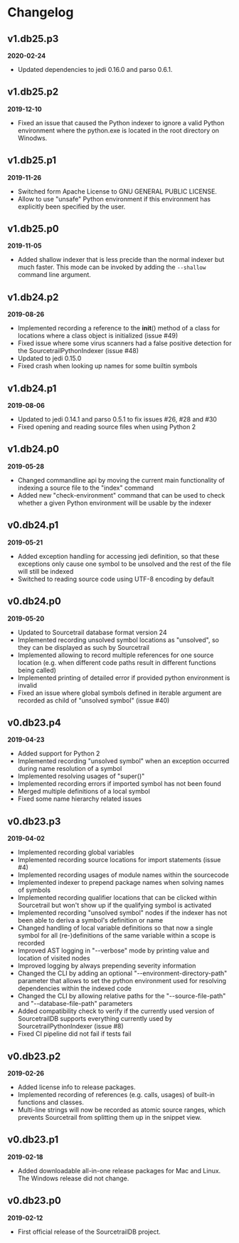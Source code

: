 # Changelog


## v1.db25.p3

**2020-02-24**

* Updated dependencies to jedi 0.16.0 and parso 0.6.1.


## v1.db25.p2

**2019-12-10**

* Fixed an issue that caused the Python indexer to ignore a valid Python environment where the python.exe is located in the root directory on Winodws.


## v1.db25.p1

**2019-11-26**

* Switched form Apache License to GNU GENERAL PUBLIC LICENSE.
* Allow to use "unsafe" Python environment if this environment has explicitly been specified by the user.


## v1.db25.p0

**2019-11-05**

* Added shallow indexer that is less precide than the normal indexer but much faster. This mode can be invoked by adding the `--shallow` command line argument.


## v1.db24.p2

**2019-08-26**

* Implemented recording a reference to the __init__() method of a class for locations where a class object is initialized (issue #49)
* Fixed issue where some virus scanners had a false positive detection for the SourcetrailPythonIndexer (issue #48)
* Updated to jedi 0.15.0
* Fixed crash when looking up names for some builtin symbols


## v1.db24.p1

**2019-08-06**

* Updated to jedi 0.14.1 and parso 0.5.1 to fix issues #26, #28 and #30
* Fixed opening and reading source files when using Python 2


## v1.db24.p0

**2019-05-28**

* Changed commandline api by moving the current main functionality of indexing a source file to the "index" command
* Added new "check-environment" command that can be used to check whether a given Python environment will be usable by the indexer


## v0.db24.p1

**2019-05-21**

* Added exception handling for accessing jedi definition, so that these exceptions only cause one symbol to be unsolved and the rest of the file will still be indexed
* Switched to reading source code using UTF-8 encoding by default


## v0.db24.p0

**2019-05-20**

* Updated to Sourcetrail database format version 24
* Implemented recording unsolved symbol locations as "unsolved", so they can be displayed as such by Sourcetrail
* Implemented allowing to record multiple references for one source location (e.g. when different code paths result in different functions being called)
* Implemented printing of detailed error if provided python environment is invalid
* Fixed an issue where global symbols defined in iterable argument are recorded as child of "unsolved symbol" (issue #40)


## v0.db23.p4

**2019-04-23**

* Added support for Python 2
* Implemented recording "unsolved symbol" when an exception occurred during name resolution of a symbol
* Implemented resolving usages of "super()"
* Implemented recording errors if imported symbol has not been found
* Merged multiple definitions of a local symbol
* Fixed some name hierarchy related issues


## v0.db23.p3

**2019-04-02**

* Implemented recording global variables
* Implemented recording source locations for import statements (issue #4)
* Implemented recording usages of module names within the sourcecode
* Implemented indexer to prepend package names when solving names of symbols
* Implemented recording qualifier locations that can be clicked within Sourcetrail but won't show up if the qualifying symbol is activated
* Implemented recording "unsolved symbol" nodes if the indexer has not been able to deriva a symbol's definition or name
* Changed handling of local variable definitions so that now a single symbol for all (re-)definitions of the same variable within a scope is recorded
* Improved AST logging in "--verbose" mode by printing value and location of visited nodes
* Improved logging by always prepending severity information
* Changed the CLI by adding an optional "--environment-directory-path" parameter that allows to set the python environment used for resolving dependencies within the indexed code
* Changed the CLI by allowing relative paths for the "--source-file-path" and "--database-file-path" parameters
* Added compatibility check to verify if the currently used version of SourcetrailDB supports everything currently used by SourcetrailPythonIndexer (issue #8)
* Fixed CI pipeline did not fail if tests fail


## v0.db23.p2

**2019-02-26**

* Added license info to release packages.
* Implemented recording of references (e.g. calls, usages) of built-in functions and classes.
* Multi-line strings will now be recorded as atomic source ranges, which prevents Sourcetrail from splitting them up in the snippet view.


## v0.db23.p1

**2019-02-18**

* Added downloadable all-in-one release packages for Mac and Linux. The Windows release did not change.


## v0.db23.p0

**2019-02-12**

* First official release of the SourcetrailDB project.
